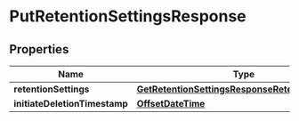 

# PutRetentionSettingsResponse


## Properties

| Name | Type | Description | Notes |
|------------ | ------------- | ------------- | -------------|
|**retentionSettings** | [**GetRetentionSettingsResponseRetentionSettings**](GetRetentionSettingsResponseRetentionSettings.md) |  |  [optional] |
|**initiateDeletionTimestamp** | [**OffsetDateTime**](OffsetDateTime.md) |  |  [optional] |



